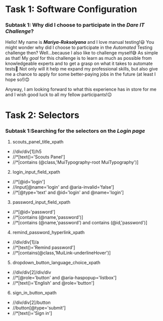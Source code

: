 # **Task 1: Software Configuration**

### Subtask 1: Why did I choose to participate in the _**Dare IT Challenge**_?

Hello! My name is _**Mariya-Roksolyana**_ and I love manual testing!😃 
You might wonder why did I choose to participate in the _Automated_ Testing challenge then?
Well...because I also like to challenge myself😅 As simple as that! 
My _goal_ for this challenge is to learn as much as possible from knowledgeable experts 
and to get a grasp on what it takes to automate tests💪 
Not only will it help me expand my professional skills, but also give me a chance to apply 
for some better-paying jobs in the future (at least I hope so!)😊

Anyway, I am looking forward to what this experience has in store for me and I wish good luck 
to all my fellow participants!😉

# **Task 2: Selectors**

### Subtask 1:Searching for the selectors on the _Login page_

1. scouts_panel_title_xpath
 * //div/div[1]/h5
 * //*[text()='Scouts Panel']
 * //*[contains (@class,'MuiTypography-root MuiTypography')]
2. login_input_field_xpath
 * //*[@id='login']
 * //input[@name='login' and @aria-invalid='false']
 * //*[@type='text' and @id='login' and @name='login']
3. password_input_field_xpath
 * //*[@id='password']
 * //*[contains (@name,'password')]
 * //*[contains (@name,'password') and contains (@id,'password')]
4. remind_password_hyperlink_xpath
 * //div/div[1]/a
 * //*[text()='Remind password']
 * //*[contains(@class,'MuiLink-underlineHover')]
5. dropdown_button_language_choice_xpath
 * //div/div[2]/div/div
 * //*[@role='button' and @aria-haspopup='listbox']
 * //*[text()='English' and @role='button']
6. sign_in_button_xpath
 * //div/div[2]/button
 * //button[@type='submit']
 * //*[text()='Sign in']
